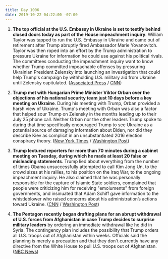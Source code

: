 ```yaml
---
title: Day 1006
date: 2019-10-22 04:22:00 -07:00
---
```


1. **The top official at the U.S. Embassy in Ukraine is set to testify behind closed doors today as part of the House impeachment inquiry**. William Taylor was tapped to run the U.S. Embassy in Ukraine and came out of retirement after Trump abruptly fired Ambassador Marie Yovanovitch. Taylor was then roped into an effort by the Trump administration to pressure Ukraine for information he could use against his political rivals. The committees conducting the impeachment inquiry want to know whether Trump committed impeachable offenses by pressuring Ukrainian President Zelensky into launching an investigation that could help Trump's campaign by withholding U.S. military aid from Ukraine until Zelensky capitulated. ([Associated Press](https://apnews.com/3769e350fd334a6287474ad82042b4e5) / [CNN](https://www.cnn.com/2019/10/22/politics/impeachment-watch-october-21/index.html))

2. **Trump met with Hungarian Prime Minister Viktor Orban over the objections of his national security team just 10 days before a key meeting on Ukraine**. During his meeting with Trump, Orban provided a harsh view of Ukraine. Trump's meeting with Orban was also a factor that helped sour Trump on Zelensky in the months leading up to their July 25 phone call. Neither Orban nor the other leaders Trump spoke to during that time specifically encouraged Trump to see Ukraine as a potential source of damaging information about Biden, nor did they describe Kiev as complicit in an unsubstantiated 2016 election conspiracy theory. ([New York Times](https://www.nytimes.com/2019/10/22/us/politics/trump-ukraine-orban.html) / [Washington Post](https://www.washingtonpost.com/national-security/putin-and-hungarys-orban-helped-sour-trump-on-ukraine/2019/10/21/a0af1e9c-f40b-11e9-ad8b-85e2aa00b5ce_story.html))

3. **Trump lectured reporters for more than 70 minutes during a cabinet meeting on Tuesday, during which he made at least 20 false or misleading statements**. Trump lied about everything from the number of times Obama unsuccessfully attempted to call Kim Jong Un, to the crowd sizes at his rallies, to his position on the Iraq War, to the ongoing impeachment inquiry. He also claimed that he was personally responsible for the capture of Islamic State soldiers, complained that people were criticizing him for receiving "emoluments" from foreign governments, and insinuated that Adam Schiff gave information to the whistleblower who raised concerns about his administration’s actions toward Ukraine. ([CNN](https://www.cnn.com/2019/10/21/politics/fact-check-trump-cabinet-meeting-20-false/index.html) / [Washington Post](https://www.washingtonpost.com/politics/trumps-cabinet-meetings-have-become-about-everything-but-the-business-of-his-cabinet/2019/10/21/5f6e528c-f428-11e9-829d-87b12c2f85dd_story.html))

4. **The Pentagon recently began drafting plans for an abrupt withdrawal of U.S. forces from Afghanistan in case Trump decides to surprise military leaders** by ordering an immediate withdrawal like he did in Syria. The contingency plan includes the possibility that Trump orders all U.S. troops out of Afghanistan within weeks. Officials said the planning is merely a precaution and that they don't currently have any directive from the White House to pull U.S. troops out of Afghanistan. ([NBC News](https://www.nbcnews.com/news/military/pentagon-draws-plans-quick-afghanistan-withdrawal-just-case-trump-blindsides-n1069611))